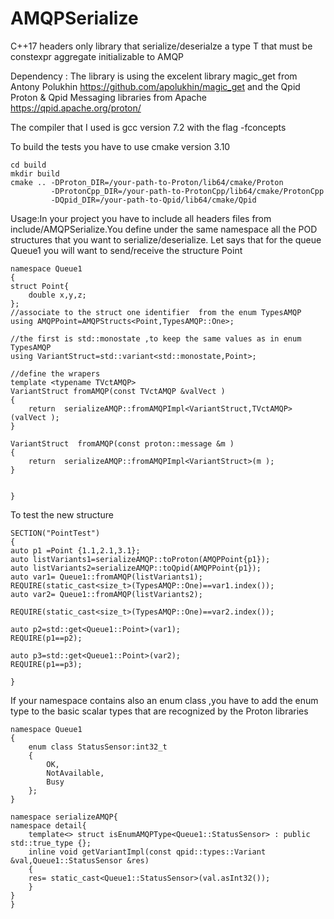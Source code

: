 # AMQPSerialize
C++17 headers only library that serialize/deserialze a type T that must be constexpr aggregate initializable to AMQP  

Dependency : The library is using the excelent library magic_get from Antony Polukhin
https://github.com/apolukhin/magic_get and the Qpid Proton & Qpid Messaging libraries from Apache
https://qpid.apache.org/proton/

The compiler that I used is gcc version 7.2 with the flag -fconcepts

To build the tests you have to use cmake version 3.10

	cd build
	mkdir build
	cmake .. -DProton_DIR=/your-path-to-Proton/lib64/cmake/Proton 
        	 -DProtonCpp_DIR=/your-path-to-ProtonCpp/lib64/cmake/ProtonCpp 
	         -DQpid_DIR=/your-path-to-Qpid/lib64/cmake/Qpid

Usage:In your project you have to include all headers files from include/AMQPSerialize.You define under the same namespace all the POD structures that you want to serialize/deserialize.
Let says that for the queue Queue1 you will want to send/receive the structure Point

	namespace Queue1
	{
	struct Point{
	    double x,y,z;
	};
	//associate to the struct one identifier  from the enum TypesAMQP
	using AMQPPoint=AMQPStructs<Point,TypesAMQP::One>;

	//the first is std::monostate ,to keep the same values as in enum TypesAMQP
	using VariantStruct=std::variant<std::monostate,Point>;

	//define the wrapers 
	template <typename TVctAMQP>
	VariantStruct fromAMQP(const TVctAMQP &valVect )
	{
	    return  serializeAMQP::fromAMQPImpl<VariantStruct,TVctAMQP>(valVect );
	}

	VariantStruct  fromAMQP(const proton::message &m )
	{
	    return  serializeAMQP::fromAMQPImpl<VariantStruct>(m );
	}


	}


To test the new structure


    SECTION("PointTest")
    {
    auto p1 =Point {1.1,2.1,3.1};
    auto listVariants1=serializeAMQP::toProton(AMQPPoint{p1});
    auto listVariants2=serializeAMQP::toQpid(AMQPPoint{p1});
    auto var1= Queue1::fromAMQP(listVariants1);
    REQUIRE(static_cast<size_t>(TypesAMQP::One)==var1.index());
    auto var2= Queue1::fromAMQP(listVariants2);
    
    REQUIRE(static_cast<size_t>(TypesAMQP::One)==var2.index());

    auto p2=std::get<Queue1::Point>(var1);
    REQUIRE(p1==p2);

    auto p3=std::get<Queue1::Point>(var2);
    REQUIRE(p1==p3);

    }



If your namespace contains also an enum class ,you have to add the enum type to the basic scalar types that are recognized by the Proton libraries


	namespace Queue1
	{
		enum class StatusSensor:int32_t
		{
		    OK,
		    NotAvailable,
		    Busy
		};
	}

	namespace serializeAMQP{
	namespace detail{
	    template<> struct isEnumAMQPType<Queue1::StatusSensor> : public std::true_type {};
	    inline void getVariantImpl(const qpid::types::Variant &val,Queue1::StatusSensor &res)
	    {
		res= static_cast<Queue1::StatusSensor>(val.asInt32());
	    }
	}
	}






